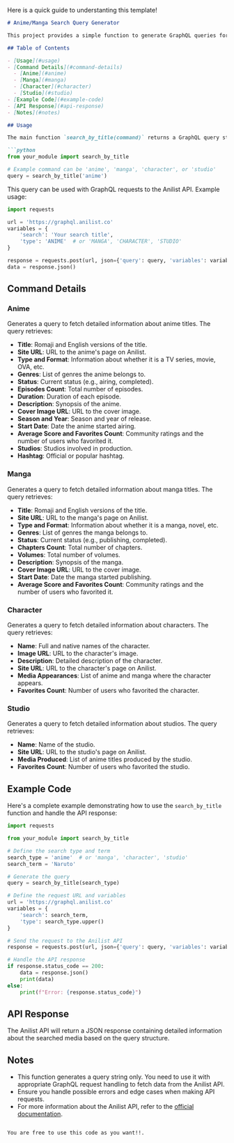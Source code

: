 Here is a quick guide to understanting this template!

```markdown
# Anime/Manga Search Query Generator

This project provides a simple function to generate GraphQL queries for searching anime, manga, characters, or studios using the Anilist API.

## Table of Contents

- [Usage](#usage)
- [Command Details](#command-details)
  - [Anime](#anime)
  - [Manga](#manga)
  - [Character](#character)
  - [Studio](#studio)
- [Example Code](#example-code)
- [API Response](#api-response)
- [Notes](#notes)

## Usage

The main function `search_by_title(command)` returns a GraphQL query string based on the provided command. Here's how to use it:

```python
from your_module import search_by_title

# Example command can be 'anime', 'manga', 'character', or 'studio'
query = search_by_title('anime')
```

This query can be used with GraphQL requests to the Anilist API. Example usage:

```python
import requests

url = 'https://graphql.anilist.co'
variables = {
    'search': 'Your search title',
    'type': 'ANIME'  # or 'MANGA', 'CHARACTER', 'STUDIO'
}

response = requests.post(url, json={'query': query, 'variables': variables})
data = response.json()
```

## Command Details

### Anime

Generates a query to fetch detailed information about anime titles. The query retrieves:

- **Title**: Romaji and English versions of the title.
- **Site URL**: URL to the anime's page on Anilist.
- **Type and Format**: Information about whether it is a TV series, movie, OVA, etc.
- **Genres**: List of genres the anime belongs to.
- **Status**: Current status (e.g., airing, completed).
- **Episodes Count**: Total number of episodes.
- **Duration**: Duration of each episode.
- **Description**: Synopsis of the anime.
- **Cover Image URL**: URL to the cover image.
- **Season and Year**: Season and year of release.
- **Start Date**: Date the anime started airing.
- **Average Score and Favorites Count**: Community ratings and the number of users who favorited it.
- **Studios**: Studios involved in production.
- **Hashtag**: Official or popular hashtag.

### Manga

Generates a query to fetch detailed information about manga titles. The query retrieves:

- **Title**: Romaji and English versions of the title.
- **Site URL**: URL to the manga's page on Anilist.
- **Type and Format**: Information about whether it is a manga, novel, etc.
- **Genres**: List of genres the manga belongs to.
- **Status**: Current status (e.g., publishing, completed).
- **Chapters Count**: Total number of chapters.
- **Volumes**: Total number of volumes.
- **Description**: Synopsis of the manga.
- **Cover Image URL**: URL to the cover image.
- **Start Date**: Date the manga started publishing.
- **Average Score and Favorites Count**: Community ratings and the number of users who favorited it.

### Character

Generates a query to fetch detailed information about characters. The query retrieves:

- **Name**: Full and native names of the character.
- **Image URL**: URL to the character's image.
- **Description**: Detailed description of the character.
- **Site URL**: URL to the character's page on Anilist.
- **Media Appearances**: List of anime and manga where the character appears.
- **Favorites Count**: Number of users who favorited the character.

### Studio

Generates a query to fetch detailed information about studios. The query retrieves:

- **Name**: Name of the studio.
- **Site URL**: URL to the studio's page on Anilist.
- **Media Produced**: List of anime titles produced by the studio.
- **Favorites Count**: Number of users who favorited the studio.

## Example Code

Here's a complete example demonstrating how to use the `search_by_title` function and handle the API response:

```python
import requests

from your_module import search_by_title

# Define the search type and term
search_type = 'anime'  # or 'manga', 'character', 'studio'
search_term = 'Naruto'

# Generate the query
query = search_by_title(search_type)

# Define the request URL and variables
url = 'https://graphql.anilist.co'
variables = {
    'search': search_term,
    'type': search_type.upper()
}

# Send the request to the Anilist API
response = requests.post(url, json={'query': query, 'variables': variables})

# Handle the API response
if response.status_code == 200:
    data = response.json()
    print(data)
else:
    print(f"Error: {response.status_code}")
```

## API Response

The Anilist API will return a JSON response containing detailed information about the searched media based on the query structure.

## Notes

- This function generates a query string only. You need to use it with appropriate GraphQL request handling to fetch data from the Anilist API.
- Ensure you handle possible errors and edge cases when making API requests.
- For more information about the Anilist API, refer to the [official documentation](https://anilist.gitbook.io/anilist-apiv2-docs/).
```

You are free to use this code as you want!!.
